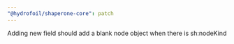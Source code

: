 ```yaml
---
"@hydrofoil/shaperone-core": patch
---
```


Adding new field should add a blank node object when there is sh:nodeKind
